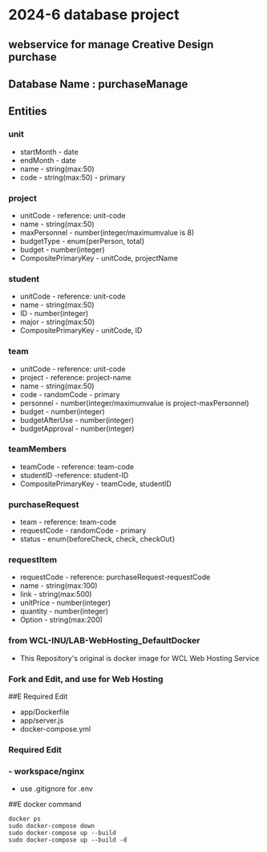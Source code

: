 # 2024-6 database project
## webservice for manage Creative Design purchase

## Database Name : purchaseManage

## Entities
### unit
- startMonth - date
- endMonth - date
- name - string(max:50)
- code - string(max:50) - primary
### project
- unitCode - reference: unit-code
- name - string(max:50)
- maxPersonnel - number(integer/maximumvalue is 8)
- budgetType - enum{perPerson, total}
- budget - number(integer)
- CompositePrimaryKey - unitCode, projectName
### student
- unitCode - reference: unit-code
- name - string(max:50)
- ID - number(integer)
- major - string(max:50)
- CompositePrimaryKey - unitCode, ID
### team
- unitCode - reference: unit-code
- project - reference: project-name
- name - string(max:50)
- code - randomCode - primary
- personnel - number(integer/maximumvalue is project-maxPersonnel)
- budget - number(integer)
- budgetAfterUse - number(integer)
- budgetApproval - number(integer)
### teamMembers
- teamCode - reference: team-code
- studentID -reference: student-ID
- CompositePrimaryKey - teamCode, studentID
### purchaseRequest
- team - reference: team-code
- requestCode - randomCode - primary
- status - enum{beforeCheck, check, checkOut}
### requestItem
- requestCode - reference: purchaseRequest-requestCode
- name - string(max:100)
- link - string(max:500)
- unitPrice - number(integer)
- quantity - number(integer)
- Option - string(max:200)



### from WCL-INU/LAB-WebHosting_DefaultDocker
- This Repository's original is docker image for WCL Web Hosting Service
### Fork and Edit, and use for Web Hosting

##E Required Edit
- app/Dockerfile
- app/server.js
- docker-compose.yml

### Required Edit
### - workspace/nginx

- use .gitignore for .env

##E docker command

```
docker ps
sudo docker-compose down
sudo docker-compose up --build
sudo docker-compose up --build -d
```
